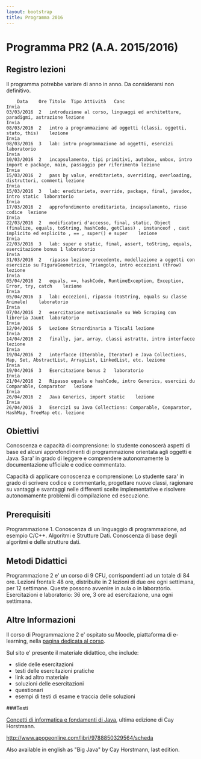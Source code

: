 ```yaml
---
layout: bootstrap
title: Programma 2016
---
```


Programma PR2 (A.A. 2015/2016)
======================================

Registro lezioni
---------
Il programma potrebbe variare di anno in anno. Da considerarsi non definitivo. 

```text
	Data	Ore	Titolo	Tipo Attività	Canc
Invia
03/03/2016	2	introduzione al corso, linguaggi ed architetture, paradigmi, astrazione	lezione	
Invia
08/03/2016	2	intro a programmazione ad oggetti (classi, oggetti, stato, this)	lezione	
Invia
08/03/2016	3	lab: intro programmazione ad oggetti, esercizi	laboratorio	
Invia
10/03/2016	2	incapsulamento, tipi primitivi, autobox, unbox, intro import e package, main, passaggio per riferimento	lezione	
Invia
15/03/2016	2	pass by value, ereditarieta, overriding, overloading, distruttori, commenti	lezione	
Invia
15/03/2016	3	lab: ereditarieta, override, package, final, javadoc, intro static	laboratorio	
Invia
17/03/2016	2	approfondimento ereditarieta, incapsulamento, riuso codice	lezione	
Invia
22/03/2016	2	modificatori d'accesso, final, static, Object (finalize, equals, toString, hashCode, getClass) , instanceof , cast implicito ed esplicito , == , super() e super	lezione	
Invia
22/03/2016	3	lab: super e static, final, assert, toString, equals, esercitazione bonus 1	laboratorio	
Invia
31/03/2016	2	ripasso lezione precedente, modellazione a oggetti con esercizio su FiguraGeometrica, Triangolo, intro eccezioni (throw)	lezione	
Invia
05/04/2016	2	equals, ==, hashCode, RuntimeException, Exception, Error, try, catch	lezione	
Invia
05/04/2016	3	lab: eccezioni, ripasso (toString, equals su classe Animale)	laboratorio	
Invia
07/04/2016	2	esercitazione motivazionale su Web Scraping con libreria Jaunt	laboratorio	
Invia
12/04/2016	5	Lezione Straordinaria a Tiscali	lezione	
Invia
14/04/2016	2	finally, jar, array, classi astratte, intro interfacce	lezione	
Invia
19/04/2016	2	interfacce (Iterable, Iterator) e Java Collections, Map, Set, AbstractList, ArrayList, LinkedList, etc.	lezione	
Invia
19/04/2016	3	Esercitazione bonus 2	laboratorio	
Invia
21/04/2016	2	Ripasso equals e hashCode, intro Generics, esercizi du Comparable, Comparator	lezione	
Invia
26/04/2016	2	Java Generics, import static	lezione	
Invia
26/04/2016	3	Esercizi su Java Collections: Comparable, Comparator, HashMap, TreeMap etc.	lezione

```



Obiettivi
---------

Conoscenza e capacità di comprensione: 
lo studente conoscerà aspetti di base ed alcuni approfondimenti di programmazione orientata agli oggetti e Java.
Sara' in grado di leggere e comprendere autonomamente la documentazione ufficiale e codice commentato.

Capacità di applicare conoscenza e comprensione:
Lo studente sara' in grado di scrivere codice e commentarlo, progettare nuove classi, ragionare su vantaggi e svantaggi nelle differenti scelte implementative e risolvere autonomamente problemi di compilazione ed esecuzione.

Prerequisiti
---------

Programmazione 1. Conoscenza di un linguaggio di programmazione, ad esempio C/C++.
Algoritmi e Strutture Dati. Conoscenza di base degli algoritmi e delle strutture dati.

Metodi Didattici
---------
Programmazione 2 e' un corso di 9 CFU, corrispondenti ad un totale di 84 ore. 
Lezioni frontali: 48 ore, distribuite in 2 lezioni di due ore ogni settimana, per 12 settimane. Queste possono avvenire in aula o in laboratorio.
Esercitazioni e laboratorio: 36 ore, 3 ore ad esercitazione, una ogni settimana.


Altre Informazioni
---------
Il corso di Programmazione 2 e' ospitato su Moodle, piattaforma di e-learning, nella [pagina dedicata al corso](http://moodle.unica.it/course/view.php?id=103).

Sul sito e' presente il materiale didattico, che include:

  - slide delle esercitazioni
  - testi delle esercitazioni pratiche
  - link ad altro materiale
  - soluzioni delle esercitazioni
  - questionari
  - esempi di testi di esame e traccia delle soluzioni

###Testi

[Concetti di informatica e fondamenti di Java](http://www.apogeonline.com/libri/9788850329564/scheda), ultima edizione di Cay Horstmann.

http://www.apogeonline.com/libri/9788850329564/scheda

Also available in english as "Big Java" by Cay Horstmann, last edition. 

